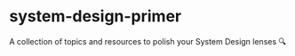 # system-design-primer
A collection of topics and resources to polish your System Design lenses :mag:
